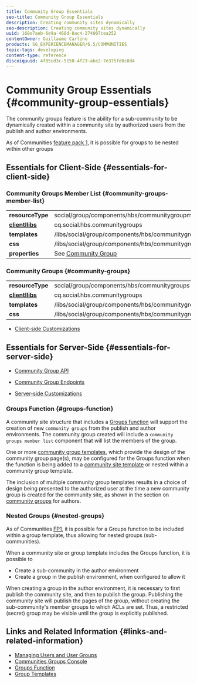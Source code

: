 ```yaml
---
title: Community Group Essentials
seo-title: Community Group Essentials
description: Creating community sites dynamically
seo-description: Creating community sites dynamically
uuid: 168e7aeb-6e9a-468d-8ac4-274007cea252
contentOwner: Guillaume Carlino
products: SG_EXPERIENCEMANAGER/6.5/COMMUNITIES
topic-tags: developing
content-type: reference
discoiquuid: 4f85cd3c-5158-4f23-abe2-7e375fd0c8d4
---
```


# Community Group Essentials {#community-group-essentials}

The community groups feature is the ability for a sub-community to be dynamically created within a community site by authorized users from the publish and author environments.

As of Communities [feature pack 1](deploy-communities.md#latestfeaturepack), it is possible for groups to be nested within other groups

## Essentials for Client-Side {#essentials-for-client-side}

### Community Groups Member List {#community-groups-member-list}

<table>
 <tbody>
  <tr>
   <td> <strong>resourceType</strong></td>
   <td>social/group/components/hbs/communitygroupmemberlist</td>
  </tr>
  <tr>
   <td> <a href="clientlibs.md"><strong>clientllibs</strong></a></td>
   <td>cq.social.hbs.communitygroups</td>
  </tr>
  <tr>
   <td> <strong>templates</strong></td>
   <td> /libs/social/group/components/hbs/communitygroupmemberlist/communitygroupmemberlist.hbs<br /> </td>
  </tr>
  <tr>
   <td> <strong>css</strong></td>
   <td> /libs/social/group/components/hbs/communitygroupmemberlist/clientlibs/memberList.css</td>
  </tr>
  <tr>
   <td><strong>properties</strong></td>
   <td>See <a href="creating-groups.md">Community Group</a></td>
  </tr>
 </tbody>
</table>

### Community Groups {#community-groups}

<table>
 <tbody>
  <tr>
   <td> <strong>resourceType</strong></td>
   <td>social/group/components/hbs/communitygroups</td>
  </tr>
  <tr>
   <td> <a href="clientlibs.md"><strong>clientllibs</strong></a></td>
   <td>cq.social.hbs.communitygroups</td>
  </tr>
  <tr>
   <td> <strong>templates</strong></td>
   <td> /libs/social/group/components/hbs/communitygroups/communitygroups.hbs<br /> </td>
  </tr>
  <tr>
   <td> <strong>css</strong></td>
   <td> /libs/social/group/components/hbs/communitygroupmemberlist/clientlibs/communitygroups.css</td>
  </tr>
 </tbody>
</table>

* [Client-side Customizations](client-customize.md)

## Essentials for Server-Side {#essentials-for-server-side}

* [Community Group API](https://helpx.adobe.com/experience-manager/6-5/sites/developing/using/reference-materials/javadoc/com/adobe/cq/social/group/client/api/package-summary.html)

* [Community Group Endpoints](https://helpx.adobe.com/experience-manager/6-5/sites/developing/using/reference-materials/javadoc/com/adobe/cq/social/group/client/endpoints/package-summary.html)

* [Server-side Customizations](server-customize.md)

### Groups Function {#groups-function}

A community site structure that includes a [Groups function](functions.md#groups-function) will support the creation of new `community groups` from the publish and author environments. The community group created will include a `community groups member list` component that will list the members of the group.

One or more [community group templates](tools-groups.md), which provide the design of the community group page(s), may be configured for the Groups function when the function is being added to a [community site template](sites.md) or nested within a community group template.

The inclusion of multiple community group templates results in a choice of design being presented to the authorized user at the time a new community group is created for the community site, as shown in the section on [community groups](creating-groups.md) for authors.

### Nested Groups {#nested-groups}

As of Communities [FP1](deploy-communities.md#latestfeaturepack), it is possible for a Groups function to be included within a group template, thus allowing for nested groups (sub-communities).

When a community site or group template includes the Groups function, it is possible to

* Create a sub-community in the author environment
* Create a group in the publish environment, when configured to allow it

When creating a group in the author environment, it is necessary to first publish the community site, and then to publish the group. Publishing the community site will publish the pages of the group, without creating the sub-community's member groups to which ACLs are set. Thus, a restricted (secret) group may be visible until the group is explicitly published.

## Links and Related Information {#links-and-related-information}

* [Managing Users and User Groups](users.md)
* [Communities Groups Console](groups.md)
* [Groups Function](functions.md#groups-function)
* [Group Templates](tools-groups.md)

